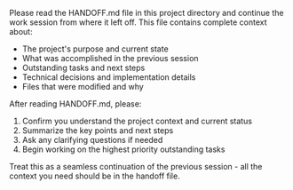 Please read the HANDOFF.md file in this project directory and continue the work session from where it left off. This file contains complete context about:

- The project's purpose and current state
- What was accomplished in the previous session
- Outstanding tasks and next steps
- Technical decisions and implementation details
- Files that were modified and why

After reading HANDOFF.md, please:

1. Confirm you understand the project context and current status
2. Summarize the key points and next steps
3. Ask any clarifying questions if needed
4. Begin working on the highest priority outstanding tasks

Treat this as a seamless continuation of the previous session - all the context you need should be in the handoff file.
